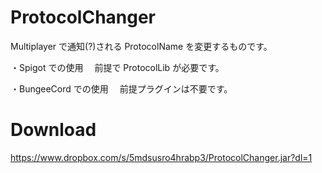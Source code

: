 # ProtocolChanger
Multiplayer で通知(?)される ProtocolName を変更するものです。
 
・Spigot での使用
　前提で ProtocolLib が必要です。
 
・BungeeCord での使用
　前提プラグインは不要です。
 
 # Download
 https://www.dropbox.com/s/5mdsusro4hrabp3/ProtocolChanger.jar?dl=1
 
